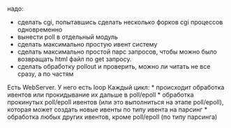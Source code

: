 надо:

* сделать cgi, попытавшись сделать несколько форков cgi процессов одновременно
* вынести poll в отдельный модуль
* сделать максимально простую ивент систему
* сделать максимально простой парс запросов, чтобы можно было возвращать html файл по get запросу.
* сделать обработку pollout и проверить, можно ли читать не все сразу, а по частям


Есть WebServer.
У него есть loop
Каждый цикл:
    * происходит обработка ивентов или прокидывание их дальше в poll/epoll
    * обработка прокинутых poll/epoll ивентов (или это выполниться на этапе poll/epoll), которая может создать новые ивенты по типу ивента на парсинг
    * обработка любых других ивентов, кроме poll/epoll (по типу парсинга)
